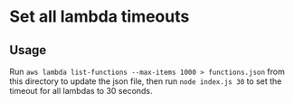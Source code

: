 # Set all lambda timeouts

## Usage

Run `aws lambda list-functions --max-items 1000 > functions.json` from this directory to update the json file, then run `node index.js 30` to set the timeout for all lambdas to 30 seconds.